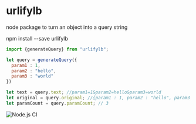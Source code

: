 # urlifylb
node package to turn an object into a query string

npm install --save urlifylb

```javascript
import {generateQuery} from "urlifylb";

let query = generateQuery({
  param1 : 1,
  param2 : "hello",
  param3 : "world"
})

let text = query.text; //param1=1&param2=hello&param3=world
let original = query.original; //{param1 : 1, param2 : "hello", param3 : world}
let paramCount = query.paramCount; // 3
```
![Node.js CI](https://github.com/LorneBarnaby/urlify/workflows/Node.js%20CI/badge.svg)
